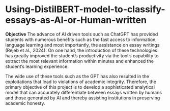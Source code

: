 # Using-DistilBERT-model-to-classify-essays-as-AI-or-Human-written

**Objective**
The advance of AI driven tools such as ChatGPT has provided students with numerous benefits
such as the fast access to information, language learning and most importantly, the assistance
on essay writings (Rejeb et al., 2024). On one hand, the introduction of these technologies has
greatly improved the student’s productivity via the tool’s capability to extract the most relevant
information within minutes and enhanced the student’s learning experience.

The wide use of these tools such as the GPT has also resulted in the exploitations that lead to violations of academic integrity. Therefore, the primary objective of this project is to develop a sophisticated analytical model that can accurately differentiate between essays written by
humans and those generated by AI and thereby assisting institutions in preserving academic
honesty.
